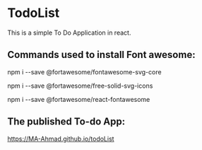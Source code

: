 # TodoList

This is a simple To Do Application in react.

## Commands used to install Font awesome:

npm i --save @fortawesome/fontawesome-svg-core

npm i --save @fortawesome/free-solid-svg-icons

npm i --save @fortawesome/react-fontawesome

## The published To-do App:
https://MA-Ahmad.github.io/todoList